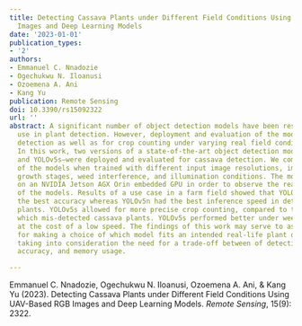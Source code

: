 ```yaml
---
title: Detecting Cassava Plants under Different Field Conditions Using UAV-Based RGB
  Images and Deep Learning Models
date: '2023-01-01'
publication_types:
- '2'
authors:
- Emmanuel C. Nnadozie
- Ogechukwu N. Iloanusi
- Ozoemena A. Ani
- Kang Yu
publication: Remote Sensing
doi: 10.3390/rs15092322
url: ''
abstract: A significant number of object detection models have been researched for
  use in plant detection. However, deployment and evaluation of the models for real-time
  detection as well as for crop counting under varying real field conditions is lacking.
  In this work, two versions of a state-of-the-art object detection model—YOLOv5n
  and YOLOv5s—were deployed and evaluated for cassava detection. We compared the performance
  of the models when trained with different input image resolutions, images of different
  growth stages, weed interference, and illumination conditions. The models were deployed
  on an NVIDIA Jetson AGX Orin embedded GPU in order to observe the real-time performance
  of the models. Results of a use case in a farm field showed that YOLOv5s yielded
  the best accuracy whereas YOLOv5n had the best inference speed in detecting cassava
  plants. YOLOv5s allowed for more precise crop counting, compared to the YOLOv5n
  which mis-detected cassava plants. YOLOv5s performed better under weed interference
  at the cost of a low speed. The findings of this work may serve to as a reference
  for making a choice of which model fits an intended real-life plant detection application,
  taking into consideration the need for a trade-off between of detection speed, detection
  accuracy, and memory usage.

---
```


Emmanuel C. Nnadozie, Ogechukwu N. Iloanusi, Ozoemena A. Ani, & Kang Yu (2023). Detecting Cassava Plants under Different Field Conditions Using UAV-Based RGB Images and Deep Learning Models. *Remote Sensing*, 15(9): 2322.
